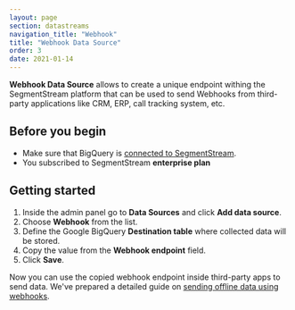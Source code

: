 ```yaml
---
layout: page
section: datastreams
navigation_title: "Webhook"
title: "Webhook Data Source"
order: 3
date: 2021-01-14
---
```


**Webhook Data Source** allows to create a unique endpoint withing the SegmentStream platform that can be used to send Webhooks from third-party applications like CRM, ERP, call tracking system, etc.

## Before you begin

- Make sure that BigQuery is [connected to SegmentStream](/bigquery/connecting-bigquery).
- You subscribed to SegmentStream **enterprise plan**

## Getting started

1. Inside the admin panel go to **Data Sources** and click **Add data source**.
2. Choose **Webhook** from the list.
3. Define the Google BigQuery **Destination table** where collected data will be stored.
4. Copy the value from the **Webhook endpoint** field.
5. Click **Save**.

Now you can use the copied webhook endpoint inside third-party apps to send data. We've prepared a detailed guide on [sending offline data using webhooks](/guides/webhooks-offline-data-import).
